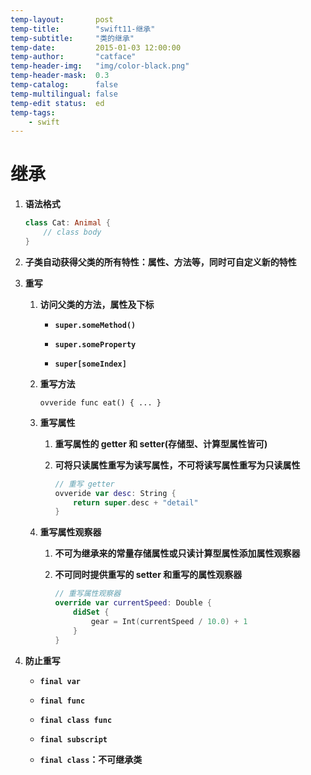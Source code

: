 ```yaml
---
temp-layout:       post
temp-title:        "swift11-继承"
temp-subtitle:     "类的继承"
temp-date:         2015-01-03 12:00:00
temp-author:       "catface"
temp-header-img:   "img/color-black.png"
temp-header-mask:  0.3
temp-catalog:      false
temp-multilingual: false
temp-edit status:  ed
temp-tags:
    - swift
---
```


# 继承

1. **语法格式**

	``` swift
	class Cat: Animal {
	    // class body
	}
	```

2. **子类自动获得父类的所有特性：属性、方法等，同时可自定义新的特性**

3. **重写**

	1. **访问父类的方法，属性及下标**

		- **`super.someMethod()`**

		- **`super.someProperty`**

		- **`super[someIndex]`**

	2. **重写方法**

		`ovveride func eat() { ... }`

	3. **重写属性**

		1. **重写属性的 getter 和 setter(存储型、计算型属性皆可)**

		2. **可将只读属性重写为读写属性，不可将读写属性重写为只读属性**

			``` swift
			// 重写 getter
			ovveride var desc: String {
				return super.desc + "detail"
			}
			```

	4. **重写属性观察器**

		1. **不可为继承来的常量存储属性或只读计算型属性添加属性观察器**

		2. **不可同时提供重写的 setter 和重写的属性观察器**

			``` swift
			// 重写属性观察器
			override var currentSpeed: Double {
			    didSet {
			        gear = Int(currentSpeed / 10.0) + 1
			    }
			}
			```

4. **防止重写**

	- **`final var`**

	- **`final func`**

	- **`final class func`**

	- **`final subscript`**

	- **`final class`：不可继承类**
